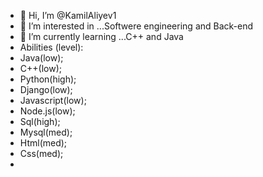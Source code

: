 - 👋 Hi, I’m @KamilAliyev1
- 👀 I’m interested in ...Softwere engineering and Back-end
- 🌱 I’m currently learning ...C++ and Java
- Abilities (level):
- Java(low);
- C++(low);
- Python(high);
- Django(low);
- Javascript(low);
- Node.js(low);
- Sql(high);
- Mysql(med);
- Html(med);
- Css(med);
- 

<!---
KamilAliyev1/KamilAliyev1 is a ✨ special ✨ repository because its `README.md` (this file) appears on your GitHub profile.
You can click the Preview link to take a look at your changes.
--->
